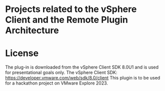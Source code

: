 # Projects related to the vSphere Client and the Remote Plugin Architecture

# License
The plug-in is downloaded from the vSphere Client SDK 8.0U1 and is used for presentational goals only.
The vSphere Client SDK: https://developer.vmware.com/web/sdk/8.0/client
This plugin is to be used for a hackathon project on VMware Explore 2023.


